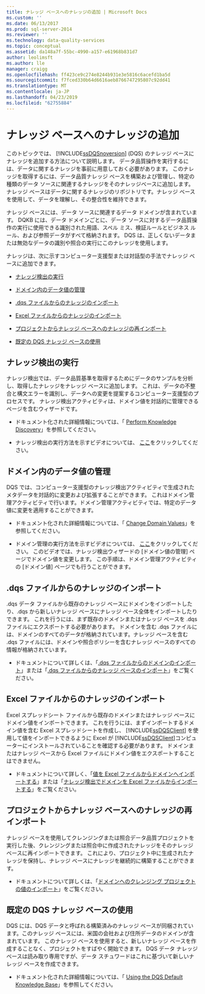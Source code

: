 ```yaml
---
title: ナレッジ ベースへのナレッジの追加 | Microsoft Docs
ms.custom: ''
ms.date: 06/13/2017
ms.prod: sql-server-2014
ms.reviewer: ''
ms.technology: data-quality-services
ms.topic: conceptual
ms.assetid: da148a7f-55bc-4990-a157-e61968b831d7
author: leolimsft
ms.author: lle
manager: craigg
ms.openlocfilehash: ff423ce9c274e8244b931e3e5816c6acefd1ba5d
ms.sourcegitcommit: f7fced330b64d6616aeb8766747295807c92dd41
ms.translationtype: MT
ms.contentlocale: ja-JP
ms.lasthandoff: 04/23/2019
ms.locfileid: "62755884"
---
```

# <a name="adding-knowledge-to-a-knowledge-base"></a>ナレッジ ベースへのナレッジの追加
  このトピックでは、 [!INCLUDE[ssDQSnoversion](../includes/ssdqsnoversion-md.md)] (DQS) のナレッジ ベースにナレッジを追加する方法について説明します。 データ品質操作を実行するには、データに関するナレッジを事前に用意しておく必要があります。 このナレッジを取得するには、データ品質ナレッジ ベースを構築および管理し、特定の種類のデータ ソースに関連するナレッジをそのナレッジベースに追加します。 ナレッジ ベースはデータに関するナレッジのリポジトリです。ナレッジ ベースを使用して、データを理解し、その整合性を維持できます。  
  
 ナレッジ ベースには、データ ソースに関連するデータ ドメインが含まれています。 DQKB には、データ ドメインごとに、データ ソースに対するデータ品質操作の実行に使用できる識別された用語、スペル ミス、検証ルールとビジネス ルール、および参照データがすべて格納されます。 DQS は、正しくないデータまたは無効なデータの識別や照合の実行にこのナレッジを使用します。  
  
 ナレッジは、次に示すコンピューター支援型または対話型の手法でナレッジ ベースに追加できます。  
  
-   [ナレッジ検出の実行](#Discovery)  
  
-   [ドメイン内のデータ値の管理](#ManageDomain)  
  
-   [.dqs ファイルからのナレッジのインポート](#DQSFile)  
  
-   [Excel ファイルからのナレッジのインポート](#Excel)  
  
-   [プロジェクトからナレッジ ベースへのナレッジの再インポート](#Project)  
  
-   [既定の DQS ナレッジ ベースの使用](#Default)  
  
##  <a name="Discovery"></a> ナレッジ検出の実行  
 ナレッジ検出では、データ品質基準を取得するためにデータのサンプルを分析し、取得したナレッジをナレッジ ベースに追加します。 これは、データの不整合と構文エラーを識別し、データへの変更を提案するコンピューター支援型のプロセスです。 ナレッジ検出アクティビティは、ドメイン値を対話的に管理できるページを含むウィザードです。  
  
-   ドキュメント化された詳細情報については、「 [Perform Knowledge Discovery](../../2014/data-quality-services/perform-knowledge-discovery.md)」を参照してください。  
  
-   ナレッジ検出の実行方法を示すビデオについては、 [ここ](https://msdn.microsoft.com/sqlserver/hh323825.aspx)をクリックしてください。  
  
##  <a name="ManageDomain"></a> ドメイン内のデータ値の管理  
 DQS では、コンピューター支援型のナレッジ検出アクティビティで生成されたメタデータを対話的に変更および拡張することができます。 これはドメイン管理アクティビティで行います。ドメイン管理アクティビティでは、特定のデータ値に変更を適用することができます。  
  
-   ドキュメント化された詳細情報については、「 [Change Domain Values](../../2014/data-quality-services/change-domain-values.md)」を参照してください。  
  
-   ドメイン管理の実行方法を示すビデオについては、 [ここ](https://msdn.microsoft.com/sqlserver/hh323825.aspx)をクリックしてください。 このビデオでは、ナレッジ検出ウィザードの [ドメイン値の管理] ページでドメイン値を変更します。 この手順は、ドメイン管理アクティビティの [ドメイン値] ページでも行うことができます。  
  
##  <a name="DQSFile"></a> .dqs ファイルからのナレッジのインポート  
 .dqs データ ファイルから既存のナレッジ ベースにドメインをインポートしたり、.dqs から新しいナレッジ ベースにナレッジ ベース全体をインポートしたりできます。 これを行うには、まず既存のドメインまたはナレッジ ベースを .dqs ファイルにエクスポートする必要があります。 ドメインを含む .dqs ファイルには、ドメインのすべてのデータが格納されています。ナレッジ ベースを含む .dqs ファイルには、ドメインや照合ポリシーを含むナレッジ ベースのすべての情報が格納されています。  
  
-   ドキュメントについて詳しくは、「[.dqs ファイルからのドメインのインポート](../../2014/data-quality-services/import-a-domain-from-a-dqs-file.md)」または「[.dqs ファイルからのナレッジ ベースのインポート](../../2014/data-quality-services/import-a-knowledge-base-from-a-dqs-file.md)」をご覧ください。  
  
##  <a name="Excel"></a> Excel ファイルからのナレッジのインポート  
 Excel スプレッドシート ファイルから既存のドメインまたはナレッジ ベースにドメイン値をインポートできます。 これを行うには、まずインポートするドメイン値を含む Excel スプレッドシートを作成し、 [!INCLUDE[ssDQSClient](../includes/ssdqsclient-md.md)] を使用して値をインポートできるように Excel が [!INCLUDE[ssDQSClient](../includes/ssdqsclient-md.md)]コンピューターにインストールされていることを確認する必要があります。 ドメインまたはナレッジ ベースから Excel ファイルにドメイン値をエクスポートすることはできません。  
  
-   ドキュメントについて詳しく、「[値を Excel ファイルからドメインへインポートする](../../2014/data-quality-services/import-values-from-an-excel-file-into-a-domain.md)」または「[ナレッジ検出でドメインを Excel ファイルからインポートする](../../2014/data-quality-services/import-domains-from-an-excel-file-in-knowledge-discovery.md)」をご覧ください。  
  
##  <a name="Project"></a> プロジェクトからナレッジ ベースへのナレッジの再インポート  
 ナレッジ ベースを使用してクレンジングまたは照合データ品質プロジェクトを実行した後、クレンジングまたは照合中に作成されたナレッジをそのナレッジ ベースに再インポートできます。 これにより、プロジェクト中に生成されたナレッジを保持し、ナレッジ ベースにナレッジを継続的に構築することができます。  
  
-   ドキュメントについて詳しくは、「[ドメインへのクレンジング プロジェクトの値のインポート](../../2014/data-quality-services/import-cleansing-project-values-into-a-domain.md)」をご覧ください。  
  
##  <a name="Default"></a> 既定の DQS ナレッジ ベースの使用  
 DQS には、DQS データと呼ばれる構築済みのナレッジ ベースが同梱されています。このナレッジ ベースには、米国の会社および住所データのドメインが含まれています。 このナレッジ ベースを使用すると、新しいナレッジ ベースを作成することなく、プロジェクトをすばやく開始できます。 DQS データ ナレッジ ベースは読み取り専用ですが、データ スチュワードはこれに基づいて新しいナレッジ ベースを作成できます。  
  
-   ドキュメント化された詳細情報については、「 [Using the DQS Default Knowledge Base](../../2014/data-quality-services/using-the-dqs-default-knowledge-base.md)」を参照してください。  
  
  
